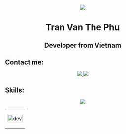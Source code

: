 <p align="center"><img src="https://img.icons8.com/color/48/000000/vietnam-circular.png"/></p>
<h1 align="center">Tran Van The Phu</h1>
<h2 align="center">Developer from Vietnam</h2>

## Contact me:
  <p align="center">
    <a href="https://www.facebook.com/phub1609666" alt="Facebook">
      <img src="https://img.icons8.com/fluent/48/000000/facebook-new.png" target="_blank"/>
    </a>
    <a href="https://github.com/phub1609666" alt="Github">
      <img src="https://img.icons8.com/fluent/48/000000/github.png"/>
    </a>
  </p>

## Skills:
  <p align="center">
    <img src="https://img.icons8.com/fluent/48/000000/matlab.png"/>
  </p>

<table style="width:100%;">
  <tr>
    <td>
      <p align="center"> 
        <img src="https://cdn.dribbble.com/users/1059583/screenshots/4171367/coding-freak.gif" alt="dev" width="100%"/>
      </p>
    </td>
  </tr>
